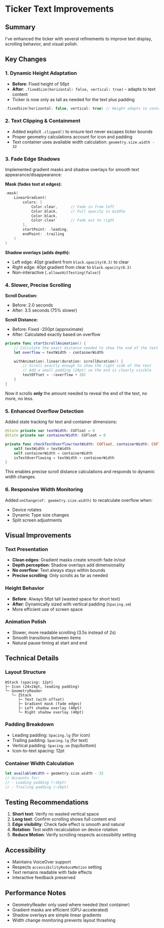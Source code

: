 # Ticker Text Improvements

## Summary

I've enhanced the ticker with several refinements to improve text display, scrolling behavior, and visual polish.

## Key Changes

### 1. **Dynamic Height Adaptation**

- **Before**: Fixed height of 56pt
- **After**: `.fixedSize(horizontal: false, vertical: true)` - adapts to text content
- Ticker is now only as tall as needed for the text plus padding

```swift
.fixedSize(horizontal: false, vertical: true) // Height adapts to content
```

### 2. **Text Clipping & Containment**

- Added explicit `.clipped()` to ensure text never escapes ticker bounds
- Proper geometry calculations account for icon and padding
- Text container uses available width calculation: `geometry.size.width - 32`

### 3. **Fade Edge Shadows**

Implemented gradient masks and shadow overlays for smooth text appearance/disappearance:

**Mask (fades text at edges):**

```swift
.mask(
    LinearGradient(
        colors: [
            Color.clear,      // Fade in from left
            Color.black,      // Full opacity in middle
            Color.black,
            Color.clear       // Fade out to right
        ],
        startPoint: .leading,
        endPoint: .trailing
    )
)
```

**Shadow overlays (adds depth):**

- Left edge: 40pt gradient from `black.opacity(0.3)` to clear
- Right edge: 40pt gradient from clear to `black.opacity(0.3)`
- Non-interactive (`.allowsHitTesting(false)`)

### 4. **Slower, Precise Scrolling**

**Scroll Duration:**

- Before: 2.0 seconds
- After: 3.5 seconds (75% slower)

**Scroll Distance:**

- Before: Fixed -200pt (approximate)
- After: Calculated exactly based on overflow

```swift
private func startScrollAnimation() {
    // Calculate the exact distance needed to show the end of the text
    let overflow = textWidth - containerWidth

    withAnimation(.linear(duration: scrollDuration)) {
        // Scroll exactly enough to show the right side of the text
        // Add a small padding (20pt) so the end is clearly visible
        textOffset = -(overflow + 20)
    }
}
```

Now it scrolls **only** the amount needed to reveal the end of the text, no more, no less.

### 5. **Enhanced Overflow Detection**

Added state tracking for text and container dimensions:

```swift
@State private var textWidth: CGFloat = 0
@State private var containerWidth: CGFloat = 0

private func checkTextOverflow(textWidth: CGFloat, containerWidth: CGFloat) {
    self.textWidth = textWidth
    self.containerWidth = containerWidth
    isTextOverflowing = textWidth > containerWidth
}
```

This enables precise scroll distance calculations and responds to dynamic width changes.

### 6. **Responsive Width Monitoring**

Added `onChange(of: geometry.size.width)` to recalculate overflow when:

- Device rotates
- Dynamic Type size changes
- Split screen adjustments

## Visual Improvements

### Text Presentation

- **Clean edges**: Gradient masks create smooth fade in/out
- **Depth perception**: Shadow overlays add dimensionality
- **No overflow**: Text always stays within bounds
- **Precise scrolling**: Only scrolls as far as needed

### Height Behavior

- **Before**: Always 56pt tall (wasted space for short text)
- **After**: Dynamically sized with vertical padding (`Spacing.sm`)
- More efficient use of screen space

### Animation Polish

- Slower, more readable scrolling (3.5s instead of 2s)
- Smooth transitions between items
- Natural pause timing at start and end

## Technical Details

### Layout Structure

```
HStack (spacing: 12pt)
├─ Icon (24×24pt, leading padding)
└─ GeometryReader
   └─ ZStack
      ├─ Text (with offset)
      ├─ Gradient mask (fade edges)
      ├─ Left shadow overlay (40pt)
      └─ Right shadow overlay (40pt)
```

### Padding Breakdown

- Leading padding: `Spacing.lg` (for icon)
- Trailing padding: `Spacing.lg` (for text)
- Vertical padding: `Spacing.sm` (top/bottom)
- Icon-to-text spacing: 12pt

### Container Width Calculation

```swift
let availableWidth = geometry.size.width - 32
// Accounts for:
// - Leading padding (~16pt)
// - Trailing padding (~16pt)
```

## Testing Recommendations

1. **Short text**: Verify no wasted vertical space
2. **Long text**: Confirm scrolling shows full content end
3. **Edge visibility**: Check fade effect is smooth and natural
4. **Rotation**: Test width recalculation on device rotation
5. **Reduce Motion**: Verify scrolling respects accessibility setting

## Accessibility

- Maintains VoiceOver support
- Respects `accessibilityReduceMotion` setting
- Text remains readable with fade effects
- Interactive feedback preserved

## Performance Notes

- GeometryReader only used where needed (text container)
- Gradient masks are efficient (GPU-accelerated)
- Shadow overlays are simple linear gradients
- Width change monitoring prevents layout thrashing
